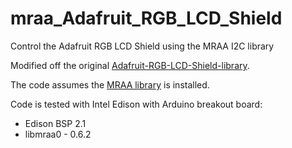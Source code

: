 # mraa_Adafruit_RGB_LCD_Shield
Control the Adafruit RGB LCD Shield using the MRAA I2C library

Modified off the original [Adafruit-RGB-LCD-Shield-library](https://github.com/adafruit/Adafruit-RGB-LCD-Shield-Library).

The code assumes the [MRAA library](https://github.com/intel-iot-devkit/mraa) is installed. 

Code is tested with Intel Edison with Arduino breakout board:

* Edison BSP 2.1
* libmraa0 - 0.6.2
